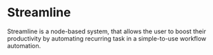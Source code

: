 # Streamline
Streamline is a node-based system, that allows the user to boost their productivity by automating recurring task in a simple-to-use workflow automation. 
